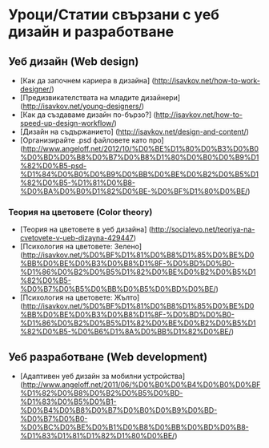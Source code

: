 # Уроци/Статии свързани с уеб дизайн и разработване

## Уеб дизайн (Web design)
+ [Как да започнем кариера в дизайна] (http://isavkov.net/how-to-work-designer/)
+ [Предизвикателствата на младите дизайнери] (http://isavkov.net/young-designers/)
+ [Как да създаваме дизайн по-бързо?] (http://isavkov.net/how-to-speed-up-design-workflow/)
+ [Дизайн на съдържанието] (http://isavkov.net/design-and-content/)
+ [Организирайте .psd файловете като про] (http://www.angeloff.net/2012/10/%D0%BE%D1%80%D0%B3%D0%B0%D0%BD%D0%B8%D0%B7%D0%B8%D1%80%D0%B0%D0%B9%D1%82%D0%B5-psd-%D1%84%D0%B0%D0%B9%D0%BB%D0%BE%D0%B2%D0%B5%D1%82%D0%B5-%D1%81%D0%B8-%D0%BA%D0%B0%D1%82%D0%BE-%D0%BF%D1%80%D0%BE/)

### Теория на цветовете (Color theory)
+ [Теория на цветовете в уеб дизайна] (http://socialevo.net/teoriya-na-cvetovete-v-ueb-dizayna-429447)
+ [Психология на цветовете: Зелено] (http://isavkov.net/%D0%BF%D1%81%D0%B8%D1%85%D0%BE%D0%BB%D0%BE%D0%B3%D0%B8%D1%8F-%D0%BD%D0%B0-%D1%86%D0%B2%D0%B5%D1%82%D0%BE%D0%B2%D0%B5%D1%82%D0%B5-%D0%B7%D0%B5%D0%BB%D0%B5%D0%BD%D0%BE/)
+ [Психология на цветовете: Жълто] (http://isavkov.net/%D0%BF%D1%81%D0%B8%D1%85%D0%BE%D0%BB%D0%BE%D0%B3%D0%B8%D1%8F-%D0%BD%D0%B0-%D1%86%D0%B2%D0%B5%D1%82%D0%BE%D0%B2%D0%B5%D1%82%D0%B5-%D0%B6%D1%8A%D0%BB%D1%82%D0%BE/)

## Уеб разработване (Web development)
+ [Адаптивен уеб дизайн за мобилни устройства] (http://www.angeloff.net/2011/06/%D0%B0%D0%B4%D0%B0%D0%BF%D1%82%D0%B8%D0%B2%D0%B5%D0%BD-%D1%83%D0%B5%D0%B1-%D0%B4%D0%B8%D0%B7%D0%B0%D0%B9%D0%BD-%D0%B7%D0%B0-%D0%BC%D0%BE%D0%B1%D0%B8%D0%BB%D0%BD%D0%B8-%D1%83%D1%81%D1%82%D1%80%D0%BE/)